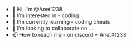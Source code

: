 - 👋 Hi, I’m @Anet1238
- 👀 I’m interested in - coding 
- 🌱 I’m currently learning - coding cheats
- 💞️ I’m looking to collaborate on ...
- 📫 How to reach me - on discord = Anet#1238

<!---
Anet1238/Anet1238 is a ✨ special ✨ repository because its `README.md` (this file) appears on your GitHub profile.
You can click the Preview link to take a look at your changes.
--->
